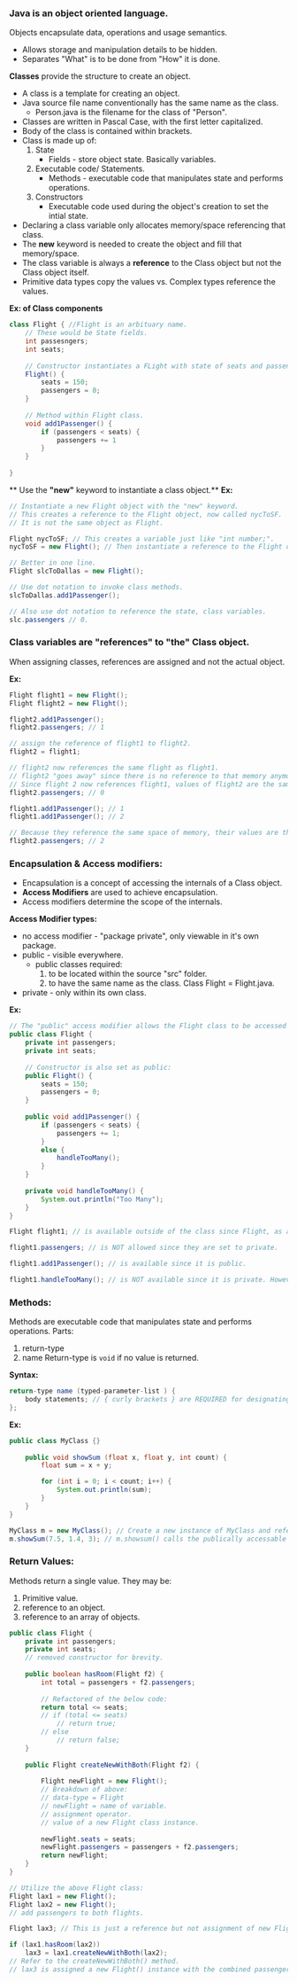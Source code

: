 ### Java is an object oriented language.

Objects encapsulate data, operations and usage semantics.
* Allows storage and manipulation details to be hidden.
* Separates "What" is to be done from "How" it is done.

**Classes** provide the structure to create an object.
* A class is a template for creating an object.
* Java source file name conventionally has the same name as the class.
	* Person.java is the filename for the class of "Person".
* Classes are written in Pascal Case, with the first letter capitalized.
* Body of the class is contained within brackets.
* Class is made up of:
	1. State
		* Fields - store object state. Basically variables.
	2. Executable code/ Statements.
		* Methods - executable code that manipulates state and performs operations.
	3. Constructors
	 	* Executable code used during the object's creation to set the intial state.
* Declaring a class variable only allocates memory/space referencing that class.
* The **new** keyword is needed to create the object and fill that memory/space.
* The class variable is always a **reference** to the Class object but not the Class object itself.
* Primitive data types copy the values vs. Complex types reference the values.

**Ex: of Class components**
```Java
class Flight { //Flight is an arbituary name. 
	// These would be State fields.
	int passesngers;
	int seats;
	
	// Constructor instantiates a FLight with state of seats and passenger count.
	Flight() {
		seats = 150;
		passengers = 0;
	}
	
	// Method within Flight class.
	void add1Passenger() {
		if (passengers < seats) {
			passengers += 1
		}
	}
	
}
```

** Use the **"new"** keyword to instantiate a class object.**
**Ex:**
```Java
// Instantiate a new Flight object with the "new" keyword.
// This creates a reference to the Flight object, now called nycToSF.
// It is not the same object as Flight.

Flight nycToSF; // This creates a variable just like "int number;".
nycToSF = new Flight(); // Then instantiate a reference to the Flight object using "()" and assign to the variable.

// Better in one line.
Flight slcToDallas = new Flight();

// Use dot notation to invoke class methods.
slcToDallas.add1Passenger();

// Also use dot notation to reference the state, class variables.
slc.passengers // 0.
```

### Class variables are **"references"** to "the" Class object.
When assigning classes, references are assigned and not the actual object.

**Ex:**
```Java
Flight flight1 = new Flight();
Flight flight2 = new Flight();

flight2.add1Passenger();
flight2.passengers; // 1

// assign the reference of flight1 to flight2.
flight2 = flight1;

// flight2 now references the same flight as flight1.
// flight2 "goes away" since there is no reference to that memory anymore.
// Since flight 2 now references flight1, values of flight2 are the same as flight1. They are two variables referencing the same object. 
flight2.passengers; // 0

flight1.add1Passenger(); // 1
flight1.add1Passenger(); // 2

// Because they reference the same space of memory, their values are the same.
flight2.passengers; // 2

```

### Encapsulation & Access modifiers:
* Encapsulation is a concept of accessing the internals of a Class object.
* **Access Modifiers** are used to achieve encapsulation.
* Access modifiers determine the scope of the internals.

**Access Modifier types:**
* no access modifier - "package private", only viewable in it's own package.
* public - visible everywhere.
	* public classes required:
		1. to be located within the source "src" folder.
		2. to have the same name as the class. Class Flight = Flight.java.
* private - only within its own class.

**Ex:**
```Java
// The "public" access modifier allows the Flight class to be accessed anywhere.
public class Flight {
	private int passengers;
	private int seats;
	
	// Constructor is also set as public:
	public Flight() {
		seats = 150;
		passengers = 0;
	}
	
	public void add1Passenger() {
		if (passengers < seats) {
			passengers += 1;
		}
		else {
			handleTooMany();
		}
	}
	
	private void handleTooMany() {
		System.out.println("Too Many");
	}
}

Flight flight1; // is available outside of the class since Flight, as a class, is public.

flight1.passengers; // is NOT allowed since they are set to private.

flight1.add1Passenger(); // is available since it is public.

flight1.handleTooMany(); // is NOT available since it is private. However, in case there are too many passengers, add1Passenger() is able to access handleToMany() since add1Passenger is inside of the class.
```

### Methods:
Methods are executable code that manipulates state and performs operations.
Parts:
1. return-type
2. name
Return-type is `void` if no value is returned.

**Syntax:**
```Java
return-type name (typed-parameter-list ) {
	body statements; // { curly brackets } are REQUIRED for designating method statements.
};
```

**Ex:**
```Java
public class MyClass {}
	
	public void showSum (float x, float y, int count) {
		float sum = x + y;

		for (int i = 0; i < count; i++) {
			System.out.println(sum);
		}
	}
}

MyClass m = new MyClass(); // Create a new instance of MyClass and reference it with memory name m. 
m.showSum(7.5, 1.4, 3); // m.showsum() calls the publically accessable showSum() method with parameters. Result is 8.9 8.9 8.9.
```

### Return Values:
Methods return a single value. They may be:
1. Primitive value.
2. reference to an object.
3. reference to an array of objects.

```Java
public class Flight {
	private int passengers;
	private int seats;
	// removed constructor for brevity.
	
	public boolean hasRoom(Flight f2) {
		int total = passengers + f2.passengers;
		
		// Refactored of the below code:
		return total <= seats;
		// if (total <= seats)
			// return true;
		// else
			// return false;	
	}
	
	public Flight createNewWithBoth(Flight f2) {
		
		Flight newFlight = new Flight();
		// Breakdown of above:
		// data-type = Flight
		// newFlight = name of variable.
		// assignment operator.
		// value of a new Flight class instance.
		
		newFlight.seats = seats;
		newFlight.passengers = passengers + f2.passengers;
		return newFlight;		
	}
}

// Utilize the above Flight class:
Flight lax1 = new Flight();
Flight lax2 = new Flight();
// add passengers to both flights.

Flight lax3; // This is just a reference but not assignment of new Flight(). 	

if (lax1.hasRoom(lax2))
	lax3 = lax1.createNewWithBoth(lax2);
// Refer to the createNewWithBoth() method.
// lax3 is assigned a new Flight() instance with the combined passengers of lax1 & lax2.
```
